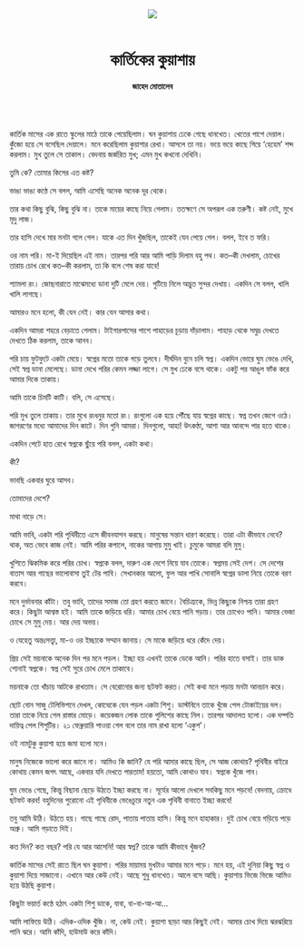 <div align=center>
<img src=https://images.prothomalo.com/prothomalo-bangla%2F2021-01%2F74632d6e-3404-4034-a354-c3e808c98420%2F25_11_20.png?rect=0%2C0%2C2550%2C1339&w=1200&ar=40%3A21&auto=format%2Ccompress&ogImage=true&mode=crop&overlay=&overlay_position=bottom&overlay_width_pct=1 />
<br><br>
<h1>কার্তিকের কুয়াশায়</h1> 
<h4>জাহেদ মোতালেব</h4>
<br><br>
</div>

কার্তিক মাসের এক রাতে স্কুলের মাঠে তাকে পেয়েছিলাম। ঘন কুয়াশায় ঢেকে গেছে ধানখেত। খেতের পাশে দেয়াল। কুঁজো হয়ে সে বসেছিল দেয়ালে। মনে করেছিলাম কুয়াশার রেখা। আসলে তা নয়। ভয়ে ভয়ে কাছে গিয়ে ‘হেহেম’ শব্দ করলাম। মুখ তুলে সে তাকাল। বেদনায় জর্জরিত মুখ; এমন মুখ কখনো দেখিনি।

তুমি কে? তোমার কিসের এত কষ্ট?

ভাঙা ভাঙা কণ্ঠে সে বলল, আমি এসেছি অনেক অনেক দূর থেকে।

তার কথা কিছু বুঝি, কিছু বুঝি না। তাকে মায়ের কাছে নিয়ে গেলাম। ততক্ষণে সে অপরূপ এক তরুণী। কষ্ট নেই, মুখে মৃদু লাজ।

তার হাসি দেখে মার মনটা গলে গেল। যাকে এত দিন খুঁজছিল, তাকেই যেন পেয়ে গেল। বলল, ইবে ত ফরি।

ওর নাম পরি। মা-ই দিয়েছিল এই নাম। তারপর পরি আর আমি পাড়ি দিলাম বহু পথ। কত–কী দেখলাম, চোখের তারায় চোখ রেখে কত–কী করলাম, তা কি বলে শেষ করা যাবে!

শ্যামলা রং। জোছনারাতে মাঝেমধ্যে ডানা দুটি মেলে দেয়। গুটিয়ে নিলে অদ্ভুত সুন্দর দেখায়। একদিন সে বলল, খালি খালি লাগছে।

আমারও মনে হলো, কী যেন নেই। কার যেন আসার কথা।

একদিন আমরা শহরে বেড়াতে গেলাম। টাইগারপাসের পাশে পাহাড়ের চূড়ায় দাঁড়ালাম। পাহাড় থেকে সমুদ্র দেখতে দেখতে ঠিক করলাম, তাকে আনব।

পরি চায় ফুটফুটে একটা মেয়ে। স্বপ্নের মতো তাকে গড়ে তুলবে। দীর্ঘদিন বুনে চলি স্বপ্ন। একদিন ভোরে ঘুম ভেঙে দেখি, সেই স্বপ্ন ডানা মেলেছে। ডানা দেখে পরির কেমন লজ্জা লাগে। সে মুখ ঢেকে বসে থাকে। একটু পর আঙুল ফাঁক করে আমার দিকে তাকায়।

আমি তাকে চিমটি কাটি। বলি, সে এসেছে।

পরি মুখ তুলে তাকায়। তার মুখে রংধনুর মতো রং। রংগুলো এক হয়ে পৌঁছে যায় স্বপ্নের কাছে। স্বপ্ন তখন জেগে ওঠে। জাগরণের মধ্যে আমাদের দিন কাটে। দিন গুনি আমরা। দিনগুলো, আহা! উৎকণ্ঠা, আশা আর আনন্দে পার হতে থাকে।

একদিন পেটে হাত রেখে স্বপ্নকে ছুঁয়ে পরি বলল, একটা কথা।

কী?

ভাবছি একবার ঘুরে আসব।

তোমাদের দেশে?

মাথা নাড়ে সে।

আমি ভাবি, একটা পরি পৃথিবীতে এসে জীবনযাপন করছে। মানুষের সন্তান ধারণ করেছে। তারা এটা কীভাবে নেবে? থাক, অত ভেবে কাজ নেই। আমি পরির কপালে, নাকের আগায় মুমু খাই। চুমুকে আমরা বলি মুমু।

খুশিতে ঝিকমিক করে পরির চোখ। স্বপ্নকে বলল, দারুণ এক দেশে নিয়ে যাব তোকে। স্বপ্নময় সেই দেশ। সে দেশের বাতাস আর গাছের ভালোবাসা তুই টের পাবি। সেখানকার আলো, ফুল আর পাখি সোনালি স্বপ্নের ডালা নিয়ে তোকে বরণ করবে।

মনে দুর্ভাবনার কাঁটা। তবু ভাবি, তাদের সমাজ তো গ্রহণ করতে জানে। বৈচিত্র্যকে, ভিন্ন কিছুকে নিশ্চয় তারা গ্রহণ করে। কিছুটা আশ্বস্ত হই। আমি তাকে জড়িয়ে ধরি। আমার চোখ বেয়ে পানি গড়ায়। তার চোখেও পানি। আমার ভেজা চোখে সে মুমু দেয়। আর দেয় অভয়।

ও যেহেতু অন্তঃসত্ত্বা, মা-ও ওর ইচ্ছাকে সম্মান জানায়। সে মাকে জড়িয়ে ধরে কেঁদে দেয়।

প্রিয় সেই ময়নাকে অনেক দিন পর মনে পড়ল। ইচ্ছা হয় এখনই তাকে ডেকে আনি। পরির হাতে বসাই। তার ডাক শোনাই স্বপ্নকে। স্বপ্ন সেই সুরে চোখ মেলে তাকাবে।

ময়নাকে তো খাঁচায় আটকে রাখতাম। সে বেরোনোর জন্য ছটফট করত। সেই কথা মনে পড়ায় মনটা আনচান করে।

ছোট বোন সাজু টেলিভিশনে দেখল, কোত্থেকে যেন পড়ল একটা শিশু। ডাস্টবিনে তাকে খুঁজে পেল টোকাইয়ের দল। তারা তাকে নিয়ে গেল রাস্তার মোড়ে। কয়েকজন লোক তাকে পুলিশের কাছে নিল। তারপর আদালত হলো। এক দম্পতি দায়িত্ব পেল শিশুটির। ২১ ফেব্রুয়ারি পাওয়া গেল বলে তার নাম রাখা হলো ‘একুশ’।

ওই নামটুকু কুয়াশা হয়ে জমা হলো মনে।

মানুষ নিজেকে ভালো করে জানে না। আমিও কি জানি? যে পরি আমার কাছে ছিল, সে আজ কোথায়? পৃথিবীর বাইরে কোথায় কেমন জগৎ আছে, একবার যদি দেখতে পারতাম! হয়তো, আমি কোথাও যাব। স্বপ্নকে খুঁজে পাব।

ঘুম ভেঙে গেছে, কিন্তু বিছানা ছেড়ে উঠতে ইচ্ছা করছে না। সূর্যের আলো দেখলে সবকিছু মনে পড়বে! বেদনায়, ক্রোধে ছটফট করব! বহুদিনের পুরোনো এই পৃথিবীকে ভেঙেচুরে নতুন এক পৃথিবী বানাতে ইচ্ছা করবে!

তবু আমি উঠি। উঠতে হয়। গাছে গাছে রোদ, পাতায় পাতায় হাসি। কিন্তু মনে হাহাকার। দুই চোখ বেয়ে গড়িয়ে পড়ে অশ্রু। আমি গড়াতে দিই।

কত দিন? কত বছর? পরি যে আর আসেনি! আর স্বপ্ন? তাকে আমি কীভাবে খুঁজব?

কার্তিক মাসের সেই রাতে ছিল ঘন কুয়াশা। পরির মায়াময় মুখটাও আমার মনে পড়ে। মনে হয়, এই দুনিয়া কিছু স্বপ্ন ও কুয়াশা দিয়ে সাজানো। এখানে আর কেউ নেই। আছে শুধু ধানখেত। আলে বসে আছি। কুয়াশায় ভিজে ভিজে আমিও হয়ে উঠছি কুয়াশা।

কিছুটা ভয়ার্ত কণ্ঠে হঠাৎ একটা শিশু ডাকে, বাবা, বা-বা-আ-আ...

আমি লাফিয়ে উঠি। এদিক-ওদিক খুঁজি। না, কেউ নেই। কুয়াশা ছাড়া আর কিছুই নেই। আমার চোখ দিয়ে ঝরঝরিয়ে পানি ঝরে। আমি কাঁদি, হাউমাউ করে কাঁদি।
